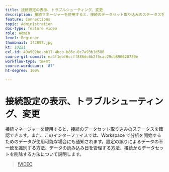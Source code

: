 ```yaml
---
title: 接続設定の表示、トラブルシューティング、変更
description: 接続マネージャーを使用すると、接続のデータセット取り込みのステータスを確認できます。また、このインターフェイスでは、Workspace で分析を開始するためのデータが使用可能な場合にも通知されます。
feature: Connections
topic: Administration
doc-type: feature video
role: Admin
level: Beginner
thumbnail: 342097.jpg
kt: 10221
exl-id: 49a902be-bb17-4bcb-b86e-0c7a93b1d580
source-git-commit: ea4f1ebf6ccff886dc6b2f5cac29cb890620739e
workflow-type: tm+mt
source-wordcount: '87'
ht-degree: 100%

---
```


# 接続設定の表示、トラブルシューティング、変更

接続マネージャーを使用すると、接続のデータセット取り込みのステータスを確認できます。また、このインターフェイスでは、Workspace で分析を開始するためのデータが使用可能な場合にも通知されます。設定の誤りによるデータの不一致を識別する方法、データの読み込み日を管理する方法、接続からデータセットを削除する方法について説明します。

>[!VIDEO](https://video.tv.adobe.com/v/342097/?quality=12&learn=on)
